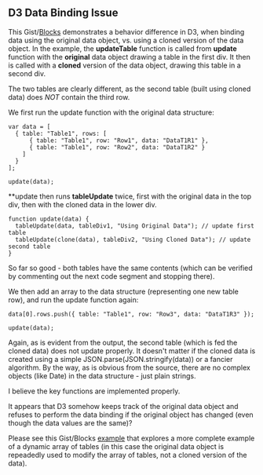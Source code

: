 ## D3 Data Binding Issue

This Gist/[Blocks](http://bl.ocks.org/boeric/8489eeaf21a5f75f3a07) demonstrates a behavior difference in D3, when binding data using the original data object, vs. using a cloned version of the data object. In the example, the **updateTable** function is called from **update** function with the **original** data object drawing a table in the first div. It then is called with a **cloned** version of the data object, drawing this table in a second div.

The two tables are clearly different, as the second table (built using cloned data) does *NOT* contain the third row.

We first run the update function with the original data structure:

```
var data = [
  { table: "Table1", rows: [
      { table: "Table1", row: "Row1", data: "DataT1R1" },
      { table: "Table1", row: "Row2", data: "DataT1R2" }
    ]
  }
];

update(data);
```

**update then runs **tableUpdate** twice, first with the original data in the top div, then with the cloned data in the lower div.

```
function update(data) {
  tableUpdate(data, tableDiv1, "Using Original Data"); // update first table
  tableUpdate(clone(data), tableDiv2, "Using Cloned Data"); // update second table
}
```


So far so good - both tables have the same contents (which can be verified by commenting out the next code segment and stopping there). 

We then add an array to the data structure (representing one new table row), and run the update function again:

```
data[0].rows.push({ table: "Table1", row: "Row3", data: "DataT1R3" });

update(data);
```

Again, as is evident from the output, the second table (which is fed the cloned data) does not update properly. It doesn't matter if the cloned data is created using a simple JSON.parse(JSON.stringify(data)) or a fancier algorithm. By the way, as is obvious from the source, there are no complex objects (like Date) in the data structure - just plain strings.

I believe the key functions are implemented properly. 

It appears that D3 somehow keeps track of the original data object and refuses to perform the data binding if the original object has changed (even though the data values are the same)?

Please see this Gist/Blocks [example](http://bl.ocks.org/boeric/e16ad218bc241dfd2d6e) that explores a more complete example of a dynamic array of tables (in this case the original data object is repeadedly used to modify the array of tables, not a cloned version of the data).
